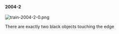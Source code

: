 #### 2004-2
![train-2004-2-0.png](https://github.com/lil-lab/nlvr/raw/master/nlvr/train/images/54/train-2004-2-0.png "train-2004-2-0.png")

There are exactly two black objects touching the edge